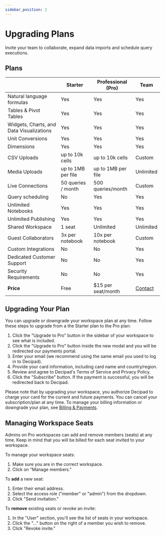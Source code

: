 ```yaml
---
sidebar_position: 2
---
```


# Upgrading Plans

Invite your team to collaborate, expand data imports and schedule query executions.

## Plans

|                                          | **Starter**        | **Professional (Pro)** | **Team**                              |
| ---------------------------------------- | ------------------ | ---------------------- | ------------------------------------- |
| Natural language formulas                | Yes                | Yes                    | Yes                                   |
| Tables & Pivot Tables                    | Yes                | Yes                    | Yes                                   |
| Widgets, Charts, and Data Visualizations | Yes                | Yes                    | Yes                                   |
| Unit Conversions                         | Yes                | Yes                    | Yes                                   |
| Dimensions                               | Yes                | Yes                    | Yes                                   |
| CSV Uploads                              | up to 10k cells    | up to 10k cells        | Custom                                |
| Media Uploads                            | up to 1MB per file | up to 1MB per file     | Unlimited                             |
| Live Connections                         | 50 queries / month | 500 queries/month      | Custom                                |
| Query scheduling                         | No                 | Yes                    | Yes                                   |
| Unlimited Notebooks                      | Yes                | Yes                    | Yes                                   |
| Unlimited Publishing                     | Yes                | Yes                    | Yes                                   |
| Shared Workspace                         | 1 seat             | Unlimited              | Unlimited                             |
| Guest Collaborators                      | 3x per notebook    | 10x per notebook       | Custom                                |
| Custom Integrations                      | No                 | No                     | Yes                                   |
| Dedicated Customer Support               | No                 | No                     | Yes                                   |
| Security Requirements                    | No                 | No                     | Yes                                   |
| **Price**                                | Free               | $15 per seat/month     | [Contact](mailto:support@decipad.com) |

## Upgrading Your Plan

You can upgrade or downgrade your workspace plan at any time. Follow these steps to upgrade from a the Starter plan to the Pro plan:

1. Click the "Upgrade to Pro" button in the sidebar of your workspace to see what is included.
2. Click the "Upgrade to Pro" button inside the new modal and you will be redirected our payments portal.
3. Enter your email (we recommend using the same email you used to log in to Decipad).
4. Provide your card information, including card name and country/region.
5. Review and agree to Decipad's Terms of Service and Privacy Policy.
6. Click the "Subscribe" button. If the payment is successful, you will be redirected back to Decipad.

Please note that by upgrading your workspace, you authorize Decipad to charge your card for the current and future payments. You can cancel your subscription/plan at any time. To manage your billing information or downgrade your plan, see [Billing & Payments](/account/billing).

## Managing Workspace Seats

Admins on Pro workspaces can add and remove members (seats) at any time. Keep in mind that you will be billed for each seat invited to your workspace.

To manage your workspace seats:

1. Make sure you are in the correct workspace.
2. Click on "Manage members."

To **add** a new seat:

1. Enter their email address.
2. Select the access role ("member" or "admin") from the dropdown.
3. Click "Send invitation."

To **remove** existing seats or revoke an invite:

1. In the "User" section, you'll see the list of seats in your workspace.
2. Click the "..." button on the right of a member you wish to remove.
3. Click "Revoke invite."
